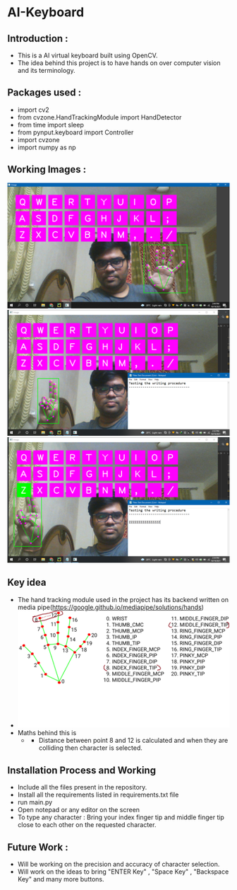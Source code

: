 # AI-Keyboard

## Introduction :

  - This is a AI virtual keyboard built using OpenCV.
  - The idea behind this project is to have hands on over computer vision and its terminology.
 
## Packages used : 

  - import cv2
  - from cvzone.HandTrackingModule import HandDetector
  - from time import sleep
  - from pynput.keyboard import Controller
  - import cvzone
  - import numpy as np



## Working Images : 
![](Images/1.png)
![](Images/2.png)
![](Images/3.png)

 
## Key idea
- The hand tracking module used in the project has its backend written on media pipe(https://google.github.io/mediapipe/solutions/hands)
- ![](Images/idea.png)
- Maths behind this is
  - - Distance between point 8 and 12 is calculated and when they are colliding then character is selected.

## Installation Process and Working
- Include all the files present in the repository.
- Install all the requirements listed in requirements.txt file
- run main.py
- Open notepad or any editor on the screen
- To type any character : Bring your index finger tip and middle finger tip close to each other on the requested character.



## Future Work :
- Will be working on the precision and accuracy of character selection.
- Will work on the ideas to bring "ENTER Key" , "Space Key" , "Backspace Key" and many more buttons.

